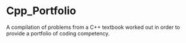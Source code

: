 # Cpp_Portfolio
A compilation of problems from a C++ textbook worked out in order to provide a portfolio of coding competency.
